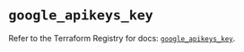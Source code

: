 # `google_apikeys_key`

Refer to the Terraform Registry for docs: [`google_apikeys_key`](https://registry.terraform.io/providers/hashicorp/google/6.17.0/docs/resources/apikeys_key).
